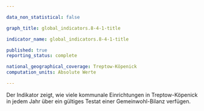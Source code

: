 ```yaml
---

data_non_statistical: false

graph_title: global_indicators.8-4-1-title

indicator_name: global_indicators.8-4-1-title

published: true
reporting_status: complete

national_geographical_coverage: Treptow-Köpenick
computation_units: Absolute Werte

---
```


Der Indikator zeigt, wie viele kommunale Einrichtungen in Treptow-Köpenick in jedem Jahr über ein gültiges Testat einer Gemeinwohl-Bilanz verfügen.

